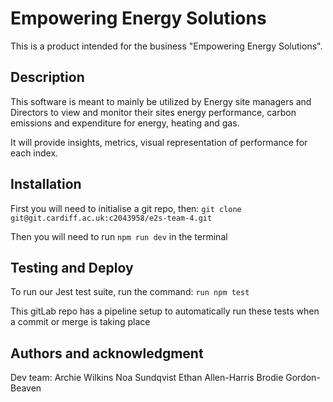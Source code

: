 # Empowering Energy Solutions

This is a product intended for the business "Empowering Energy Solutions".

## Description
This software is meant to mainly be utilized by Energy site managers and Directors to view and monitor their sites energy performance, carbon emissions and expenditure for energy, heating and gas.

It will provide insights, metrics, visual representation of performance for each index.

## Installation
First you will need to initialise a git repo, then:
`git clone git@git.cardiff.ac.uk:c2043958/e2s-team-4.git`

Then you will need to run
`npm run dev`
in the terminal

## Testing and Deploy

To run our Jest test suite, run the command:
`run npm test`

This gitLab repo has a pipeline setup to automatically run these tests when a commit or merge is taking place

## Authors and acknowledgment
Dev team:
Archie Wilkins
Noa Sundqvist
Ethan Allen-Harris
Brodie Gordon-Beaven
